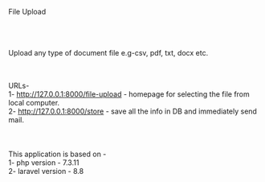 File Upload  <br/> <br/> <br/> <br/>

Upload any type of document file e.g-csv, pdf, txt, docx etc.  <br/> <br/> <br/>

URLs-  <br/>
1- http://127.0.0.1:8000/file-upload - homepage for selecting the file from local computer. <br/>
2- http://127.0.0.1:8000/store - save all the info in DB and immediately send mail.
 <br/> <br/> <br/> <br/>
This application is based on - <br/>
1- php version - 7.3.11 <br/>
2- laravel version  - 8.8 <br/>

